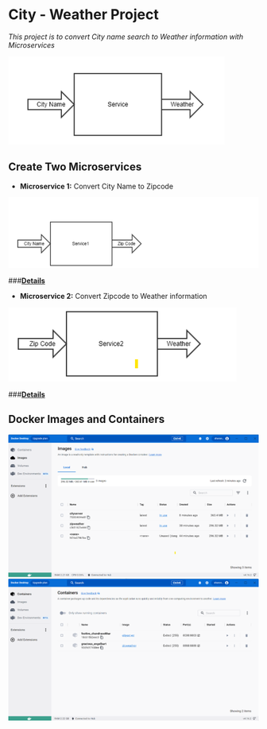 # **City - Weather Project**
*This project is to convert City name search to Weather information with Microservices*

![My Image](./image/requirement.png)

## **Create Two Microservices**

* **Microservice 1:** Convert City Name to Zipcode

![My Image](./image/m1.png)

###[**Details**](https://github.com/SharonCao0920/CloudComputing/tree/main/Docker/CityWeatherProject/CityZipcode)

* **Microservice 2:** Convert Zipcode to Weather information

![My Image](./image/m2.png)

###[**Details**](https://github.com/SharonCao0920/CloudComputing/tree/main/Docker/CityWeatherProject/ZipWeather)

## **Docker Images and Containers**
![My Image](./image/images.png)
![My Image](./image/containers.png)
